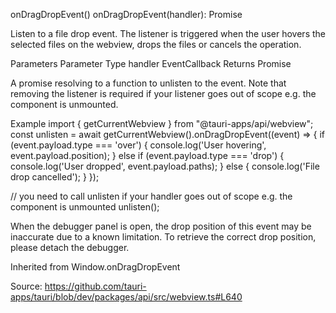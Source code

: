 onDragDropEvent()
onDragDropEvent(handler): Promise<UnlistenFn>

Listen to a file drop event. The listener is triggered when the user hovers the selected files on the webview, drops the files or cancels the operation.

Parameters
Parameter Type
handler EventCallback<DragDropEvent>
Returns
Promise<UnlistenFn>

A promise resolving to a function to unlisten to the event. Note that removing the listener is required if your listener goes out of scope e.g. the component is unmounted.

Example
import { getCurrentWebview } from "@tauri-apps/api/webview";
const unlisten = await getCurrentWebview().onDragDropEvent((event) => {
if (event.payload.type === 'over') {
console.log('User hovering', event.payload.position);
} else if (event.payload.type === 'drop') {
console.log('User dropped', event.payload.paths);
} else {
console.log('File drop cancelled');
}
});

// you need to call unlisten if your handler goes out of scope e.g. the component is unmounted
unlisten();

When the debugger panel is open, the drop position of this event may be inaccurate due to a known limitation. To retrieve the correct drop position, please detach the debugger.

Inherited from
Window.onDragDropEvent

Source: <https://github.com/tauri-apps/tauri/blob/dev/packages/api/src/webview.ts#L640>
